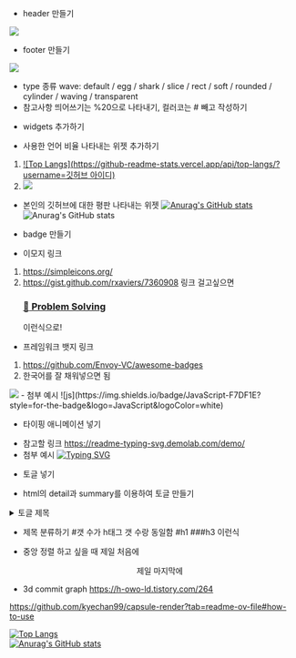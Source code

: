 * header 만들기
<img src="https://capsule-render.vercel.app/api?type=모양&color=색상코드&height=높이&section=header&text=텍스트&fontSize=텍스트크기" />

* footer 만들기
<img src="https://capsule-render.vercel.app/api?type=모양&color=색상코드&height=높이&section=footer&text=텍스트&fontSize=텍스트크기" />

- type 종류
wave: default / egg / shark / slice / rect / soft / rounded / cylinder / waving / transparent
- 참고사항
띄어쓰기는 %20으로 나타내기, 컬러코는 # 빼고 작성하기

* widgets 추가하기
- 사용한 언어 비율 나타내는 위젯 추가하기
1. [![Top Langs](https://github-readme-stats.vercel.app/api/top-langs/?username=깃허브 아이디)](https://github.com/anuraghazra/github-readme-stats)
2. 	<img src="https://github-readme-stats.vercel.app/api/top-langs/?username=본인아이디&layout=compact">
- 본인의 깃허브에 대한 평판 나타내는 위젯
[![Anurag's GitHub stats](https://github-readme-stats.vercel.app/api?username=깃허브아이디)](https://github.com/anuraghazra/github-readme-stats)
![Anurag's GitHub stats](https://github-readme-stats.vercel.app/api?username=깃허브아이디&hide=contribs,prs&show_icons=true&theme=테마)

* badge 만들기
- 이모지 링크
1. https://simpleicons.org/
2. https://gist.github.com/rxaviers/7360908 링크 걸고싶으면 <a href="url"><h3>:muscle: Problem Solving</h3></a> 이런식으로!
- 프레임워크 뱃지 링크
1. https://github.com/Envoy-VC/awesome-badges
2. 한국어를 잘 채워넣으면 됨
<img src="https://img.shields.io/badge/아이콘내용-바탕색?style=flat&logo=로고이름&logoColor=white"/>
- 첨부 예시
![js](https://img.shields.io/badge/JavaScript-F7DF1E?style=for-the-badge&logo=JavaScript&logoColor=white)

* 타이핑 애니메이션 넣기
- 참고할 링크
https://readme-typing-svg.demolab.com/demo/
- 첨부 예시
[![Typing SVG](https://readme-typing-svg.demolab.com/?lines=첫번째+줄+의+텍스트;두번째+줄+의+텍스트)](https://git.io/typing-svg)

* 토글 넣기
- html의 detail과 summary를 이용하여 토글 만들기
<details>
    <summary>
        토글 제목
    </summary>
    토글 안 내용
</details>

* 제목 분류하기
#갯 수가 h태그 갯 수랑 동일함
#h1 ###h3 이런식

* 중앙 정렬 하고 싶을 때
제일 처음에 <div align=center> 제일 마지막에 </div>

* 3d commit graph
https://h-owo-ld.tistory.com/264

https://github.com/kyechan99/capsule-render?tab=readme-ov-file#how-to-use

[![Top Langs](https://github-readme-stats.vercel.app/api/top-langs/?username=xeunnie)](https://github.com/anuraghazra/github-readme-stats) <br>
[![Anurag's GitHub stats](https://github-readme-stats.vercel.app/api?username=xeunnie)](https://github.com/anuraghazra/github-readme-stats)